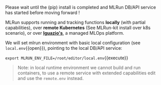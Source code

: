 Please wait until the (pip) install is completed and MLRun DB/API service has started before moving forward !

MLRun supports running and tracking functions **locally** (with partial capabilities), 
over **remote Kubernetes** (See MLRun-kit install over k8s scenario), or over [**Iguazio's**](https://www.iguazio.com/), a managed MLOps platform. 

We will set mlrun environment with basic local configuration (see `local.env`{{open}}), pointing to the local DB/API service:

`export MLRUN_ENV_FILE=/root/editor/local.env`{{execute}}

> Note: in local runtime environment we cannot build and run containers, to use a remote service with 
> extended capabilities edit and use the `remote.env` instead.
